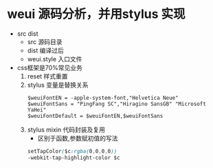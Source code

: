 # weui 源码分析，并用stylus 实现
 - src dist
    - src 源码目录
    - dist 编译过后
    - weui.style 入口文件
- css框架是70%常见业务
    1. reset 样式重置
    2. stylus 变量是替换关系
        ```stylus
        $weuiFontEN = -apple-system-font,"Helvetica Neue"
        $weuiFontSans = "PingFang SC","Hiragino SansGB" "Microsoft YaHei"
        $weuiFontDefault = $weuiFontEN,$weuiFontSans
        ```
    3. stylus mixin 代码封装及复用
        - 区别于函数,参数赋初值的写法
        ```css
        setTapColor($c:rgba(0,0,0,0))
        -webkit-tap-highlight-color $c
        ```
